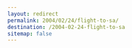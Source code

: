 ```yaml
---
layout: redirect
permalink: 2004/02/24/flight-to-sa/
destination: /2004-02-24-flight-to-sa
sitemap: false
---
```

